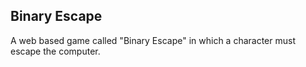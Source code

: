 ## Binary Escape
A web based game called "Binary Escape" in which a character must escape the computer.
